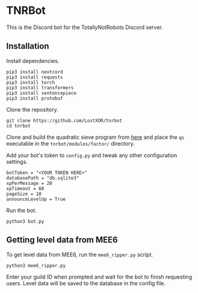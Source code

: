 
# TNRBot
This is the Discord bot for the TotallyNotRobots Discord server.
## Installation
Install dependencies.
```
pip3 install nextcord
pip3 install requests
pip3 install torch
pip3 install transformers
pip3 install sentencepiece
pip3 install protobuf
```
Clone the repository.
```
git clone https://github.com/LostXOR/tnrbot
cd tnrbot
```
Clone and build the quadratic sieve program from [here](https://github.com/michel-leonard/C-Quadratic-Sieve) and place the `qs` executable in the `tnrbot/modules/factor/` directory.

Add your bot's token to `config.py` and tweak any other configuration settings.
```
botToken = "<YOUR TOKEN HERE>"
databasePath = "db.sqlite3"
xpPerMessage = 20
xpTimeout = 60
pageSize = 10
announceLevelUp = True
```
Run the bot.
```
python3 bot.py
```
## Getting level data from MEE6
To get level data from MEE6, run the `mee6_ripper.py` script.
```
python3 mee6_ripper.py
```
Enter your guild ID when prompted and wait for the bot to finish requesting users. Level data will be saved to the database in the config file.
